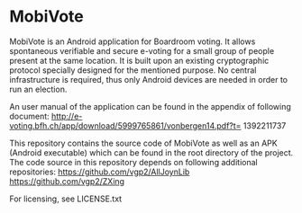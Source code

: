 MobiVote
========

MobiVote is an Android application for Boardroom voting. It allows
spontaneous verifiable and secure e-voting for a small group of people
present at the same location. It is built upon an existing cryptographic
protocol specially designed for the mentioned purpose. No central
infrastructure is required, thus only Android devices are needed in
order to run an election.

An user manual of the application can be found in the appendix of following
document:
http://e-voting.bfh.ch/app/download/5999765861/vonbergen14.pdf?t=
1392211737

This repository contains the source code of MobiVote as well as an APK
(Android executable) which can be found in the root directory of the
project. The code source in this repository depends on following
additional repositories: 
https://github.com/vgp2/AllJoynLib
https://github.com/vgp2/ZXing

For licensing, see LICENSE.txt